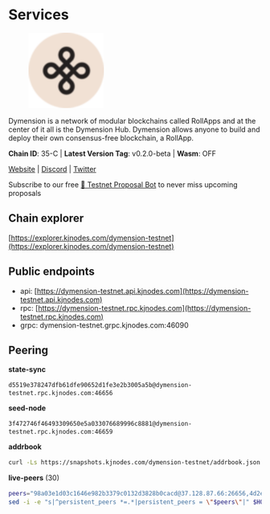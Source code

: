 # Services

<figure><img src="https://raw.githubusercontent.com/kj89/cosmos-images/main/logos/dymension.png" width="150" alt=""><figcaption></figcaption></figure>

Dymension is a network of modular blockchains called RollApps  and at the center of it all is the Dymension Hub. Dymension  allows anyone to build and deploy their own consensus-free blockchain, a RollApp.

**Chain ID**: 35-C | **Latest Version Tag**: v0.2.0-beta | **Wasm**: OFF

[Website](https://dymension.xyz/) | [Discord](https://discord.gg/dymension) | [Twitter](https://twitter.com/dymensionXYZ)



Subscribe to our free [🤖 Testnet Proposal Bot](https://t.me/kjnodes_testnet_proposal_bot) to never miss upcoming proposals


## Chain explorer
[https://explorer.kjnodes.com/dymension-testnet](https://explorer.kjnodes.com/dymension-testnet)

## Public endpoints

* api: [https://dymension-testnet.api.kjnodes.com](https://dymension-testnet.api.kjnodes.com)
* rpc: [https://dymension-testnet.rpc.kjnodes.com](https://dymension-testnet.rpc.kjnodes.com)
* grpc: dymension-testnet.grpc.kjnodes.com:46090

## Peering

**state-sync**

```text
d5519e378247dfb61dfe90652d1fe3e2b3005a5b@dymension-testnet.rpc.kjnodes.com:46656
```

**seed-node**

```text
3f472746f46493309650e5a033076689996c8881@dymension-testnet.rpc.kjnodes.com:46659
```

**addrbook**
```bash
curl -Ls https://snapshots.kjnodes.com/dymension-testnet/addrbook.json > $HOME/.dymension/config/addrbook.json
```

**live-peers** (30)
```bash
peers="98a03e1d03c1646e982b3379c0132d3828b0cacd@37.128.87.66:26656,4d2ec1e61d61550fc5bfacc57e971ff9b6181152@135.181.180.29:26656,877f82353e8cd6e2586ea37a6d16064eae081a74@192.95.30.128:31656,f8175ce7bc19d015ec17083fe19b80eae2bd2a9c@65.21.239.60:46656,8b5367df2b1287174ce8950654953d81a7d69a29@144.76.201.43:26556,62f5e5db360892ce0e8fc4cc5de7b880936e8410@82.208.23.204:04656,0cc10d01b749a1e8b8d14c077140c776394d31e5@65.108.9.164:21456,b24974dd15a984f882438d907ee97c6baf1ae766@185.177.116.36:656,140d07c40c964eb063d4526561ca92e8ed796b9b@65.109.82.249:29656,3a1e280b47ba71e11c2f1d800d0dd837cd40ed08@38.242.246.215:26656,c6cdcc7f8e1a33f864956a8201c304741411f219@3.214.163.125:26656,ba2ef45240cc997443df795b801a34602ba68b55@65.109.92.241:17886,0ee31ef97ba6b6c13b25b5c528163f2092821c2d@65.21.132.27:24856,a85420b25181bdb9b3a38741c48dafd5fb3b922f@209.34.205.57:26656,60f464943e6434579abdfa28a3122bd2d6008dec@139.99.68.119:26656,57a66a59cc291887f35e231b4469e2c957728862@46.4.5.45:20556,30ce17a86b30b43b7e64c47f8249add57d2ec576@217.21.53.107:26656,5c2a752c9b1952dbed075c56c600c3a79b58c395@195.3.220.54:27086,b921655e6c66235915e7d4465ea2146e537f13e4@167.235.6.228:26636,ca2cfea3c48640c094ad740bb41c2aeb81b5dcc6@194.163.187.175:46656,708ff9955abd0e86b7873c1ec73311414bd1db24@217.21.53.106:26656,43a46e2fbe871246e8fee045749d0a4677042b0c@95.217.216.88:46656,47921c153041fb2f048c1e174b6d02ac0efab7a9@38.242.207.16:26656,1cb9a04206e2f7a0b2524d4598072e2d275a0cbc@109.123.244.233:26656,8eb8789ce687870a1c9b8ab7cc0f816c653ed56e@217.21.53.108:26656,77791ee9b1eb56682335c451c296f450ee649c01@44.209.89.17:26656,2afd537c6cca30a46393545a6aa69235d3fdb398@38.242.241.117:26656,5a0cee849e4a909b42c8b9b2df4a1e737ff2b715@194.233.90.134:26656,cb1cc6b4c48b3e311f18b606c663c2dc0fb89b75@74.96.207.62:26656,d5519e378247dfb61dfe90652d1fe3e2b3005a5b@65.109.68.190:46656"
sed -i -e "s|^persistent_peers *=.*|persistent_peers = \"$peers\"|" $HOME/.dymension/config/config.toml
```
